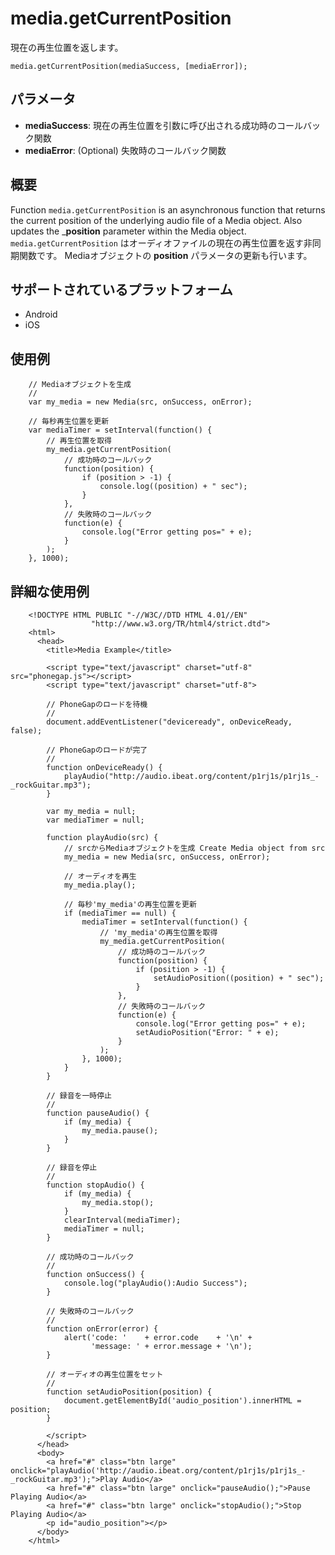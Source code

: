 media.getCurrentPosition
========================

現在の再生位置を返します。

    media.getCurrentPosition(mediaSuccess, [mediaError]);

パラメータ
----------

- __mediaSuccess__: 現在の再生位置を引数に呼び出される成功時のコールバック関数
- __mediaError__: (Optional) 失敗時のコールバック関数

概要
-----------

Function `media.getCurrentPosition` is an asynchronous function that returns the current position of the underlying audio file of a Media object. Also updates the ___position__ parameter within the Media object. 
 `media.getCurrentPosition` はオーディオファイルの現在の再生位置を返す非同期関数です。 Mediaオブジェクトの __position__ パラメータの更新も行います。

サポートされているプラットフォーム
-------------------

- Android
- iOS
    
使用例
-------------

        // Mediaオブジェクトを生成
        //
        var my_media = new Media(src, onSuccess, onError);

        // 毎秒再生位置を更新
        var mediaTimer = setInterval(function() {
            // 再生位置を取得
            my_media.getCurrentPosition(
                // 成功時のコールバック
                function(position) {
                    if (position > -1) {
                        console.log((position) + " sec");
                    }
                },
                // 失敗時のコールバック
                function(e) {
                    console.log("Error getting pos=" + e);
                }
            );
        }, 1000);


詳細な使用例
------------

        <!DOCTYPE HTML PUBLIC "-//W3C//DTD HTML 4.01//EN"
                      "http://www.w3.org/TR/html4/strict.dtd">
        <html>
          <head>
            <title>Media Example</title>
        
            <script type="text/javascript" charset="utf-8" src="phonegap.js"></script>
            <script type="text/javascript" charset="utf-8">
        
            // PhoneGapのロードを待機
            //
            document.addEventListener("deviceready", onDeviceReady, false);
        
            // PhoneGapのロードが完了
            //
            function onDeviceReady() {
                playAudio("http://audio.ibeat.org/content/p1rj1s/p1rj1s_-_rockGuitar.mp3");
            }
        
            var my_media = null;
            var mediaTimer = null;
        
            function playAudio(src) {
                // srcからMediaオブジェクトを生成 Create Media object from src
                my_media = new Media(src, onSuccess, onError);
        
                // オーディオを再生
                my_media.play();
        
                // 毎秒'my_media'の再生位置を更新
                if (mediaTimer == null) {
                    mediaTimer = setInterval(function() {
                        // 'my_media'の再生位置を取得
                        my_media.getCurrentPosition(
                            // 成功時のコールバック
                            function(position) {
                                if (position > -1) {
                                    setAudioPosition((position) + " sec");
                                }
                            },
                            // 失敗時のコールバック
                            function(e) {
                                console.log("Error getting pos=" + e);
                                setAudioPosition("Error: " + e);
                            }
                        );
                    }, 1000);
                }
            }
        
            // 録音を一時停止
            // 
            function pauseAudio() {
                if (my_media) {
                    my_media.pause();
                }
            }
        
            // 録音を停止
            // 
            function stopAudio() {
                if (my_media) {
                    my_media.stop();
                }
                clearInterval(mediaTimer);
                mediaTimer = null;
            }
        
            // 成功時のコールバック
            //
            function onSuccess() {
                console.log("playAudio():Audio Success");
            }
        
            // 失敗時のコールバック
            //
            function onError(error) {
                alert('code: '    + error.code    + '\n' + 
                      'message: ' + error.message + '\n');
            }
        
            // オーディオの再生位置をセット
            // 
            function setAudioPosition(position) {
                document.getElementById('audio_position').innerHTML = position;
            }
        
            </script>
          </head>
          <body>
            <a href="#" class="btn large" onclick="playAudio('http://audio.ibeat.org/content/p1rj1s/p1rj1s_-_rockGuitar.mp3');">Play Audio</a>
            <a href="#" class="btn large" onclick="pauseAudio();">Pause Playing Audio</a>
            <a href="#" class="btn large" onclick="stopAudio();">Stop Playing Audio</a>
            <p id="audio_position"></p>
          </body>
        </html>
